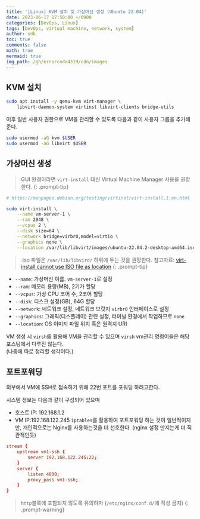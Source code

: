 ```yaml
---
title: '[Linux] KVM 설치 및 가상머신 생성 (Ubuntu 22.04)'
date: 2023-06-17 17:50:00 +/0900
categories: [DevOps, Linux]
tags: [DevOps, virtual machine, network, system]
author: sdk
toc: true
comments: false 
math: true 
mermaid: true 
img_path: /gh/errorcode4319/cdn/images
---
```


## KVM 설치
``` sh
sudo apt install -y qemu-kvm virt-manager \
    libvirt-daemon-system virtinst libvirt-clients bridge-utils
```
이후 일반 사용자 권한으로 VM을 관리할 수 있도록 다음과 같이 사용자 그룹을 추가해준다.
```sh
sudo usermod -aG kvm $USER
sudo usermod -aG libvirt $USER
```

## 가상머신 생성 

>GUI 환경이라면 `virt-install` 대신 Virtual Machine Manager 사용을 권장한다.
{: .prompt-tip} 

```sh
# https://manpages.debian.org/testing/virtinst/virt-install.1.en.html

sudo virt-install \
    --name vm-server-1 \
    --ram 2048 \
    --vcpus 2 \
    --disk size=64 \
    --network bridge=virbr0,model=virtio \
    --graphics none \
    --location /var/lib/libvirt/images/ubuntu-22.04.2-desktop-amd64.iso
```
> .iso 파일은 `/var/lib/libvird/` 하위에 두는 것을 권장한다. 참고자료: [virt-install cannot use ISO file as location](https://serverfault.com/questions/833131/virt-install-cannot-use-iso-file-as-location)
{: .prompt-tip}

- `--name`: 가상머신 이름. `vm-server-1`로 설정
- `--ram`: 메모리 용량(MB), 2기가 할당
- `--vcpus`: 가상 CPU 코어 수, 2코어 할당 
- `--disk`: 디스크 설정(GB), 64G 할당
- `--network`: 네트워크 설정, 네트워크 브릿지 `virbr0` 인터페이스로 설정
- `--graphics`: 그래픽(디스플레이) 관련 설정, 터미널 환경에서 작업하므로 `none`
- `--location`: OS 이미지 파일 위치 혹은 원격지 URI 

VM 생성 시 `virsh`를 활용해 VM을 관리할 수 있으며 `virsh` vm관리 명령어들은 해당 포스팅에서 다루진 않는다.   
(나중에 따로 정리할 생각이다.)

## 포트포워딩

외부에서 VM에 SSH로 접속하기 위해 22번 포트를 포워딩 하려고한다. 

시스템 정보는 다음과 같이 구성되어 있으며
- 호스트 IP: 192.168.1.2
- VM IP:192.168.122.245
`iptables`를 활용하여 포트포워딩 하는 것이 일반적이지만, 
개인적으로는 Nginx를 사용하는것을 더 선호한다.
(nginx 설정 만지는게 더 직관적인듯)

```conf
stream {
    upstream vm1-ssh {
        server 192.168.122.245:22;
    }
    server {
        listen 4000;
        proxy_pass vm1-ssh;
    }
}
```
>`http`블록에 포함되지 않도록 유의하자 (`/etc/nginx/conf.d/`에 작성 금지)
{: .prompt-warning}